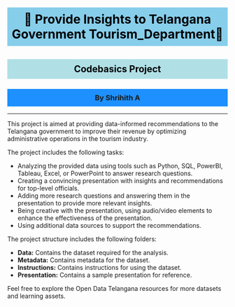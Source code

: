 # <div align="center" style="background-color: #87CEEB !important; padding: 10px; color:#000000">🔮 Provide Insights to Telangana Government Tourism_Department🔮</div>
## <div align="center" style="background-color: #B0E0E6 !important; padding: 10px; color:#000000">Codebasics Project</div>
### <div align="center" style="background-color: #1E90FF !important; padding: 10px; color:">By Shrihith A</div>



---

This project is aimed at providing data-informed recommendations to the Telangana government to improve their revenue by optimizing administrative operations in the tourism industry. 

The project includes the following tasks:
- Analyzing the provided data using tools such as Python, SQL, PowerBI, Tableau, Excel, or PowerPoint to answer research questions.
- Creating a convincing presentation with insights and recommendations for top-level officials.
- Adding more research questions and answering them in the presentation to provide more relevant insights.
- Being creative with the presentation, using audio/video elements to enhance the effectiveness of the presentation.
- Using additional data sources to support the recommendations.

The project structure includes the following folders:
- **Data:** Contains the dataset required for the analysis.
- **Metadata:** Contains metadata for the dataset.
- **Instructions:** Contains instructions for using the dataset.
- **Presentation:** Contains a sample presentation for reference.

Feel free to explore the Open Data Telangana resources for more datasets and learning assets.

